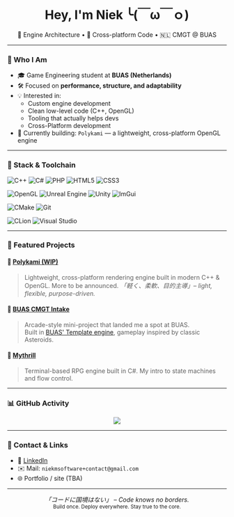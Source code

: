 <!-- PROFILE README -->
<h1 align="center">Hey, I'm Niek ╰(￣ω￣ｏ)</h1>
<p align="center">
  🔧 Engine Architecture • 🧰 Cross-platform Code • 🇳🇱 CMGT @ BUAS  
</p>

---

### 🧭 Who I Am

- 🎓 Game Engineering student at **BUAS (Netherlands)**
- 🛠 Focused on **performance, structure, and adaptability**
- 💡 Interested in:
  - Custom engine development
  - Clean low-level code (C++, OpenGL)
  - Tooling that actually helps devs
  - Cross-Platform development
- 🚧 Currently building: `Polykami` — a lightweight, cross-platform OpenGL engine

---

### 🧰 Stack & Toolchain

<!-- Languages -->
![C++](https://img.shields.io/badge/C++-00599C?style=flat-square&logo=c%2B%2B&logoColor=white)
![C#](https://img.shields.io/badge/C%23-239120?style=flat-square&logo=c-sharp&logoColor=white)
![PHP](https://img.shields.io/badge/PHP-777BB4?style=flat-square&logo=php&logoColor=white)
![HTML5](https://img.shields.io/badge/HTML5-E34F26?style=flat-square&logo=html5&logoColor=white)
![CSS3](https://img.shields.io/badge/CSS3-1572B6?style=flat-square&logo=css3&logoColor=white)

<!-- Engines & Graphics -->
![OpenGL](https://img.shields.io/badge/OpenGL-5586A4?style=flat-square&logo=opengl&logoColor=white)
![Unreal Engine](https://img.shields.io/badge/Unreal%20Engine-000000?style=flat-square&logo=unrealengine&logoColor=white)
![Unity](https://img.shields.io/badge/Unity-100000?style=flat-square&logo=unity&logoColor=white)
![ImGui](https://img.shields.io/badge/ImGui-1C1C1C?style=flat-square&logo=github&logoColor=white)

<!-- Build & Tools -->
![CMake](https://img.shields.io/badge/CMake-064F8C?style=flat-square&logo=cmake&logoColor=white)
![Git](https://img.shields.io/badge/Git-F05032?style=flat-square&logo=git&logoColor=white)

<!-- IDEs -->
![CLion](https://img.shields.io/badge/CLion-000000?style=flat-square&logo=clion&logoColor=white)
![Visual Studio](https://img.shields.io/badge/Visual%20Studio-5C2D91?style=flat-square&logo=visual-studio&logoColor=white)

---

### 🧩 Featured Projects

#### 🔹 [Polykami (WIP)](https://github.com/NiekMSoftware/Polykami)
> Lightweight, cross-platform rendering engine built in modern C++ & OpenGL. More to be announced.
> _「軽く、柔軟、目的主導」– light, flexible, purpose-driven._

#### 🔹 [BUAS CMGT Intake](https://github.com/NiekMSoftware/BUAS-CMGT-Intake)
> Arcade-style mini-project that landed me a spot at BUAS.  
> Built in [BUAS' Template engine](https://github.com/jbikker/tmpl8), gameplay inspired by classic Asteroids.

#### 🔹 [Mythrill](https://github.com/NiekMSoftware/Mythrill)
> Terminal-based RPG engine built in C#. My intro to state machines and flow control.

---

### 📊 GitHub Activity

<p align="center">
  <img src="https://github-readme-stats.vercel.app/api?username=niekmsoftware&show_icons=true&theme=tokyonight" />
</p>

---

### 📡 Contact & Links

- 🔗 [LinkedIn](https://www.linkedin.com/in/niek-melet/)
- ✉️ Mail: `niekmsoftware+contact@gmail.com`
- 🌐 Portfolio / site (TBA)

---

<p align="center">
  <em>「コードに国境はない」 – Code knows no borders.</em><br/>
  <sub>Build once. Deploy everywhere. Stay true to the core.</sub>
</p>
